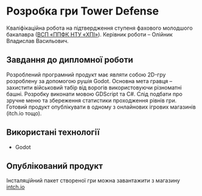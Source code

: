 # Розробка гри Tower Defense
Кваліфікаційна робота на підтвердження ступеня фахового молодшого
бакалавра ([ВСП «ППФК НТУ «ХПІ»](http://polytechnic.poltava.ua)). Керівник
роботи – Олійник Владислав Васильович.
## Завдання до дипломної роботи
Розроблений програмний продукт має являти собою 2D-гру розроблену за допомогою рушія Godot. Основна мета гравця – захистити військовий табір від ворогів використовуючи різноматні башні. Розробку виконати мовою GDScript та C#. Слід подбати про зручне меню та збереження статистики проходження рівнів гри. Готовий продукт опублікувати в одному з онлайнових ігрових магазинів (itch.io тощо).
## Використані технології
* Godot
## Опублікований продукт
Інсталяційний пакет створеної гри можна завантажити з магазину
[intch.io](http://itch.io)
